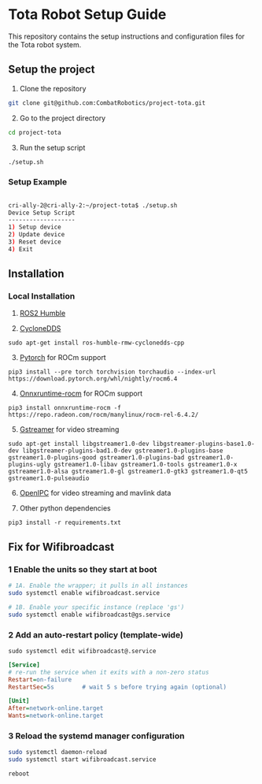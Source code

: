 
# Tota Robot Setup Guide

This repository contains the setup instructions and configuration files for the Tota robot system.

## Setup the project

1. Clone the repository

```bash
git clone git@github.com:CombatRobotics/project-tota.git
```

2. Go to the project directory

```bash
cd project-tota
```

3. Run the setup script

```bash
./setup.sh
```

### Setup Example 

```bash

cri-ally-2@cri-ally-2:~/project-tota$ ./setup.sh 
Device Setup Script
-------------------
1) Setup device
2) Update device
3) Reset device
4) Exit
```

## Installation

### Local Installation

1. [ROS2 Humble](https://docs.ros.org/en/humble/Installation/Ubuntu-Install-Debians.html)

2. [CycloneDDS](https://github.com/eclipse-cyclonedds/cyclonedds)
```shell
sudo apt-get install ros-humble-rmw-cyclonedds-cpp
```

3. [Pytorch](https://pytorch.org/get-started/locally/) for ROCm support
```shell
pip3 install --pre torch torchvision torchaudio --index-url https://download.pytorch.org/whl/nightly/rocm6.4
```
4. [Onnxruntime-rocm](https://rocm.docs.amd.com/projects/radeon/en/latest/docs/install/native_linux/install-onnx.html) for ROCm support
```shell
pip3 install onnxruntime-rocm -f https://repo.radeon.com/rocm/manylinux/rocm-rel-6.4.2/
```

5. [Gstreamer](https://gstreamer.freedesktop.org/documentation/installing/on-linux.html) for video streaming
```shell
sudo apt-get install libgstreamer1.0-dev libgstreamer-plugins-base1.0-dev libgstreamer-plugins-bad1.0-dev gstreamer1.0-plugins-base gstreamer1.0-plugins-good gstreamer1.0-plugins-bad gstreamer1.0-plugins-ugly gstreamer1.0-libav gstreamer1.0-tools gstreamer1.0-x gstreamer1.0-alsa gstreamer1.0-gl gstreamer1.0-gtk3 gstreamer1.0-qt5 gstreamer1.0-pulseaudio
```

6. [OpenIPC](https://docs.openipc.org/use-cases/fpv/groundstation-ubuntu/) for video streaming and mavlink data

7. Other python dependencies
```shell
pip3 install -r requirements.txt
```


## Fix for Wifibroadcast
### 1  Enable the units so they start at boot

```bash
# 1A. Enable the wrapper; it pulls in all instances
sudo systemctl enable wifibroadcast.service

# 1B. Enable your specific instance (replace 'gs')
sudo systemctl enable wifibroadcast@gs.service
```

### 2 Add an auto-restart policy (template-wide)
```shell
sudo systemctl edit wifibroadcast@.service
```

```ini
[Service]
# re-run the service when it exits with a non-zero status
Restart=on-failure
RestartSec=5s        # wait 5 s before trying again (optional)

[Unit]
After=network-online.target
Wants=network-online.target

```

### 3 Reload the systemd manager configuration

```bash
sudo systemctl daemon-reload
sudo systemctl start wifibroadcast.service
```

```bash
reboot
```
